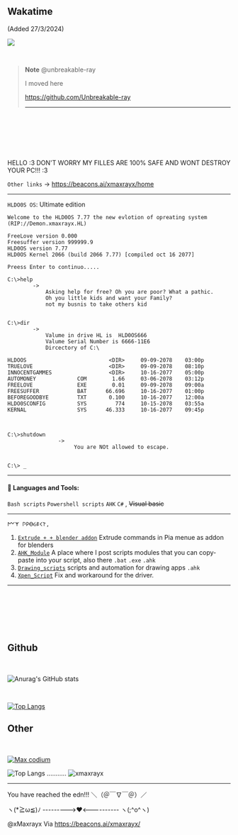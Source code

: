 ## Wakatime
(Added 27/3/2024)

 [<img align="center" src="https://github-readme-stats.vercel.app/api/wakatime?username=@xMaxrayx&theme=radical&layout=compact">](https://wakatime.com/@xMaxrayx) 



<!--START_SECTION:waka-->
<!--END_SECTION:waka-->











<br>

> **Note**
>  @unbreakable-ray
>  
>  I moved here 
>  
>   https://github.com/Unbreakable-ray
>   
>   
>   
>   
>---------------------------------------------------------------------------------------------
<br>
<br>
<br>
<br>
<br>
<br>
 HELLO :3 DON'T WORRY MY FILLES ARE 100% SAFE AND WONT DESTROY YOUR PC!!! :3


 `Other links` -> https://beacons.ai/xmaxrayx/home

------------

`HLDO0S OS`: Ultimate edition
```
Welcome to the HLD0OS 7.77 the new evlotion of opreating system
(RIP://Demon.xmaxrayx.HL)

FreeLove version 0.000
Freesuffer version 999999.9
HLD0OS version 7.77
HLD0OS Kernel 2066 (build 2066 7.77) [compiled oct 16 2077]

Preess Enter to continuo.....

C:\>help
        -> 
            Asking help for free? Oh you are poor? What a pathic.
            Oh you little kids and want your Family? 
            not my busnis to take others kid
         
         
C:\>dir
        ->
            Valume in drive HL is  HLD0OS666
            Valume Serial Number is 6666-11E6
            Dircectory of C:\
            
HLDOOS                          <DIR>     09-09-2078    03:00p 
TRUELOVE                        <DIR>     09-09-2078    08:10p
INNOCENTGAMMES                  <DIR>     10-16-2077    05:00p
AUTOMONEY             COM        1.66     03-06-2078    03:12p
FREELOVE              EXE        0.01     09-09-2078    09:00a
FREESUFFER            BAT      66.696     10-16-2077    01:00p   
BEFOREGOODBYE         TXT       0.100     10-16-2077    12:00a
HLDO0SCONFIG          SYS         774     10-15-2078    03:55a
KERNAL                SYS      46.333     10-16-2077    09:45p



C:\>shutdown
                ->
                     You are NOt allowed to escape.
                     

C:\> _

```
------------



#### 🧰 Languages and Tools:


`Bash scripts` `Powershell scripts` `AHK` `C#` , ~~Visual basic~~

------------




```
𐌌𐌙 𐌐𐌓ꝊᏵ𐌄𐌂𐌕, 
```
1. [`Extrude + + blender addon`](https://github.com/xmaxrayx/Blender3D_Extrude_Plus_Plus_addon) Extrude commands in Pia menue as addon for blenders
1. [`AHK_Module`](https://github.com/xmaxrayx/AHK_Module)  A place where I post scripts modules that you can copy-paste into your script, also there `.bat`  `.exe`  `.ahk`
2. [`Drawing_scripts`](https://github.com/xmaxrayx/Drawing_scripts) scripts and automation for drawing apps `.ahk`
3. [`Xpen_Script`](https://github.com/xmaxrayx/Xpen_script) Fix and workaround for the driver.



------------
<br>

<br>

<br>

<br>

<br>

## Github

<br>

![Anurag's GitHub stats](https://github-readme-stats.vercel.app/api?username=xmaxrayx&show_icons=true&theme=radical)

<br>

[![Top Langs](https://github-readme-stats.vercel.app/api/top-langs/?username=xmaxrayx&layout=donut-vertical&langs_count=20&theme=radical  )](https://github.com/anuraghazra/github-readme-stats)

## Other

<br>

 [![Max codium](https://codeium.com/profile/xmaxrayx/card.png)](https://codeium.com/profile/xmaxrayx)



![Top Langs](https://github-readme-stats.vercel.app/api/top-langs/?username=xmaxrayx&theme=tokyonight)
 ...........  <img src="https://github-readme-stats.vercel.app/api?username=xmaxrayx&show_icons=true&theme=gotham" alt="xmaxrayx" />


------------
You have reached the edn!!! ＼（＠￣∇￣＠）／

 ヽ(*≧ω≦)ﾉ --------->❤️<---------- ヽ(;^o^ヽ)

@xMaxrayx  Via https://beacons.ai/xmaxrayx/
